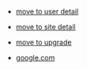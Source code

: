 
* <a href="https://youtube.com">move to user detail</a> 

* <a href="suke-dachi://suke-dachi.jp/genba/{genba.id}">move to site detail</a> 

* <a href="suke-dachi://suke-dachi.jp/upgrade">move to upgrade</a> 

* <a href="https://google.com">google.com</a> 
